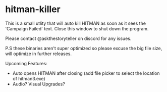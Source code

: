 # hitman-killer

This is a small utlity that will auto kill HITMAN as soon as it sees the 'Campaign Failed' text. Close this window to shut down the program.

Please contact @askthestoryteller on discord for any issues.

P.S these binaries aren't super optimized so please excuse the big file size, will optimize in further releases.

Upcoming Features:
 - Auto opens HITMAN after closing (add file picker to select the location of hitman3.exe)
 - Audio? Visual Upgrades?
